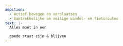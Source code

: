 ```yaml
---
ambition:
  - Actief bewegen en verplaatsen
  - Aantrekkelijke en veilige wandel- en fietsroutes
text: |-
  Alles moet in een 

  goede staat zijn & blijven
---
```

